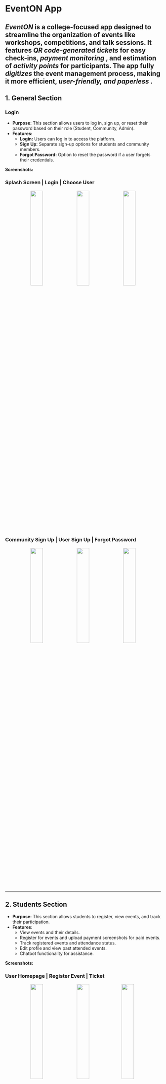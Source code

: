 # EventON App


*EventON* is a college-focused app designed to streamline the organization of events like workshops, competitions, and talk sessions. It features *QR code-generated tickets* for easy check-ins,  *payment monitoring* , and  estimation of *activity points* for participants. The app fully *digitizes* the event management process, making it more efficient, *user-friendly, and paperless* .
---

<p align="center">
  <h2>1. General Section</h2>
</p>

### Login
- **Purpose:** This section allows users to log in, sign up, or reset their password based on their role (Student, Community, Admin).
- **Features:**
  - **Login:** Users can log in to access the platform.
  - **Sign Up:** Separate sign-up options for students and community members.
  - **Forgot Password:** Option to reset the password if a user forgets their credentials.

**Screenshots:**

### Splash Screen | Login | Choose User

<p align="center">
  <img src="https://github.com/user-attachments/assets/cf2fc45d-fa06-437b-b75c-9e750c45521f" width="28%" style="margin-right: 1%;" />
  <img src="https://github.com/user-attachments/assets/b0367262-3248-4208-b6e5-f84ab08be948" width="28%" style="margin-right: 1%;" />
  <img src="https://github.com/user-attachments/assets/de414018-b8f9-4771-bcc5-d74326e9596b" width="28%" />
</p>

### Community Sign Up | User Sign Up | Forgot Password

<p align="center">
  <img src="https://github.com/user-attachments/assets/b491e243-c1d5-4417-ad61-0d3b8df4d617" width="28%" style="margin-right: 1%;" />
  <img src="https://github.com/user-attachments/assets/03f56adc-abab-4229-9cee-51f9a79b3612" width="28%" style="margin-right: 1%;" />
  <img src="https://github.com/user-attachments/assets/28e2e24c-07b5-4936-9e42-09d6fc283dba" width="28%" />
</p>

---

<p align="center">
  <h2>2. Students Section</h2>
</p>

- **Purpose:** This section allows students to register, view events, and track their participation.
- **Features:**
  - View events and their details.
  - Register for events and upload payment screenshots for paid events.
  - Track registered events and attendance status.
  - Edit profile and view past attended events.
  - Chatbot functionality for assistance.

**Screenshots:**

### User Homepage  |             Register Event           |             Ticket

<p align="center">
  <img src="https://github.com/user-attachments/assets/8315b5a5-ae81-4754-821e-d736f3c4433f" width="28%" style="margin-right: 1%;" />
  <img src="https://github.com/user-attachments/assets/b359b92a-5b36-45db-af2d-d5cdae276337" width="28%" />
  <img src="https://github.com/user-attachments/assets/360063f5-95cb-4164-b976-d8ed58a7ea15" width="28%" style="margin-right: 1%;" />
 
</p>

### User Attended Events | Profile | Chatbot

<p align="center">
  <img src="https://github.com/user-attachments/assets/0befafe9-fcd0-40d8-94a0-e5db1d7b2561" width="28%" style="margin-right: 1%;" />
  <img src="https://github.com/user-attachments/assets/76f1bff0-4200-4a0a-a685-1a3721c88fba" width="28%" style="margin-right: 1%;" />
  <img src="https://github.com/user-attachments/assets/39964bfb-99a4-4a47-adcd-f2b8d718c905" width="28%" />
</p>

### Search | Community Page | Payment Verification

<p align="center">
  <img src="https://github.com/user-attachments/assets/e8902172-4e4e-4fb2-a29a-90d95f1a2a94" width="28%" style="margin-right: 1%;" />
  <img src="https://github.com/user-attachments/assets/5b1445d0-b5cd-4757-812c-bbfc69bac0e2" width="28%" style="margin-right: 1%;" />
  
   <img src="https://github.com/user-attachments/assets/1a8728ce-adde-4a98-98e3-8065a0ce4cb4" width="28%" />
</p>



### Event page after registration

<p align="center">
  <img src="https://github.com/user-attachments/assets/9f7bc8a3-a961-40c1-b164-5724a89a82b3" width="28%" style="margin-right: 1%;" />
  
</p>

_ _ _

<p align="center">
  <h2>3. Community Section</h2>
</p>

- **Purpose:** This section allows community members to manage and organize events.
- **Features:**
  - View and manage events they’ve added.
  - Edit, delete, and approve event registrations.
  - View and approve payment status.
  - Add new events and manage event details.
  - Manage community profile.

**Screenshots:**

### Community Homepage | My Events | Event Details

<p align="center">
  <img src="https://github.com/user-attachments/assets/0404bdee-4e12-4471-8ef7-c0f028326cfb" width="28%" style="margin-right: 1%;" />
  <img src="https://github.com/user-attachments/assets/e8847825-de02-4582-87e9-ae220a35f4c1" width="28%" style="margin-right: 1%;" />
  <img src="https://github.com/user-attachments/assets/cd659042-d521-44e0-9baa-20db851cfeb3" width="28%" />
</p>

### Edit Event | Delete Event | Payment Approval

<p align="center">
  <img src="https://github.com/user-attachments/assets/1ba14d21-1631-4e8e-a16f-f5247fb8404a" width="28%" style="margin-right: 1%;" />
  <img src="https://github.com/user-attachments/assets/1311d2d2-5abd-4fb2-b213-f587a8be17f6" width="28%" style="margin-right: 1%;" />
  <img src="https://github.com/user-attachments/assets/8f796518-d5d0-483f-b119-e59d1c755d8c" width="28%" />
</p>

### Registrants | Add Event 

<p align="center">
  <img src="https://github.com/user-attachments/assets/7459179d-5b7e-45b1-9d35-e1cdea9d9766" width="28%" style="margin-right: 1%;" />
  <img src="https://github.com/user-attachments/assets/12667765-a1be-41a5-8516-0543392e0b2d" width="28%" style="margin-right: 1%;" />
  <img src="https://github.com/user-attachments/assets/5c75d9a3-eb35-4aa9-aa23-338bbd3cbe69" width="28%" />
</p>



### Community Profile

<p align="center">
  <img src="https://github.com/user-attachments/assets/14abd639-12f9-4284-a06e-db49e96e36fb" width="28%" style="margin-right: 1%;" />
  
</p>

_ _ _


<p align="center">
  <h2>4. Admin Section</h2>
</p>

- **Purpose:** Admins oversee event management and user approvals.
- **Features:**
  - View and approve users.
  - Manage all user roles.
  - Ability to add events outside college campus

**Screenshots:**

### Admin Homepage | Admin Approvals

<p align="center">
  <img src="https://github.com/user-attachments/assets/1d29e342-7309-4e7e-8a75-12d170d19935" width="28%" style="margin-right: 1%;" />
  <img src="https://github.com/user-attachments/assets/9367ef9f-2bbe-4a58-957d-51f19643057d" width="28%" />
</p>

## Tech Stack

**Client:** Flutter, Dart

**Server:** Firebase (Firestore, Firebase Authentication, Firebase Functions, Firebase Hosting)

## Authors

- [Chaithanya Shaji](https://www.github.com/chaithanyashaji)
- [Thahir Aboobacker D V](https://github.com/ThahirAboobacker)
- [Ayisha Nahida](https://github.com/nahidaayisha)
- [Gemima V A](https://github.com/GemimaVA)


